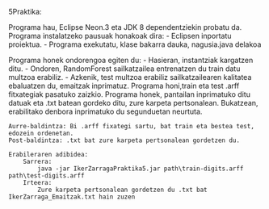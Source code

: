 5Praktika:

Programa hau, Eclipse Neon.3 eta JDK 8 dependentziekin probatu da.
Programa instalatzeko pausuak honakoak dira:
	- Eclipsen inportatu proiektua.
	- Programa exekutatu, klase bakarra dauka, nagusia.java delakoa

Programa honek ondorengoa egiten du: 
	- Hasieran, instantziak kargatzen ditu.
	- Ondoren, RandomForest sailkatzailea entrenatzen du train datu multzoa erabiliz.
	- Azkenik, test multzoa erabiliz sailkatzailearen kalitatea ebaluatzen du, emaitzak inprimatuz.
	Programa honi,train eta test .arff fitxategiak pasatuko zaizkio.
	Programa honek, pantailan inprimatuko ditu datuak eta .txt batean gordeko ditu, zure karpeta pertsonalean.
	Bukatzean, erabilitako denbora inprimatuko du segunduetan neurtuta.
		
	
	Aurre-baldintza: Bi .arff fixategi sartu, bat train eta bestea test, edozein ordenetan.
	Post-baldintza: .txt bat zure karpeta pertsonalean gordetzen du.
	 
	Erabileraren adibidea:
		Sarrera:
			java -jar IkerZarragaPraktika5.jar path\train-digits.arff path\test-digits.arff
		Irteera:
			Zure karpeta pertsonalean gordetzen du .txt bat IkerZarraga_Emaitzak.txt hain zuzen
